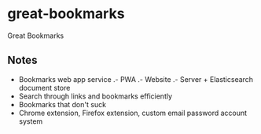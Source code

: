 # great-bookmarks
Great Bookmarks

## Notes
- Bookmarks web app service
.- PWA
.- Website
.- Server + Elasticsearch document store
- Search through links and bookmarks efficiently
- Bookmarks that don't suck
- Chrome extension, Firefox extension, custom email password account system
